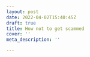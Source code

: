 ```yaml
---
layout: post
date: 2022-04-02T15:40:45Z
draft: true
title: How not to get scammed
cover: ''
meta_description: ''

---
```

